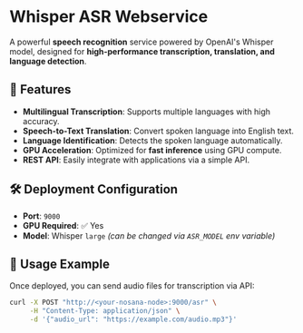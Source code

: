 # Whisper ASR Webservice

A powerful **speech recognition** service powered by OpenAI's Whisper model, designed for **high-performance transcription, translation, and language detection**.

## 🚀 Features
- **Multilingual Transcription**: Supports multiple languages with high accuracy.
- **Speech-to-Text Translation**: Convert spoken language into English text.
- **Language Identification**: Detects the spoken language automatically.
- **GPU Acceleration**: Optimized for **fast inference** using GPU compute.
- **REST API**: Easily integrate with applications via a simple API.

## 🛠️ Deployment Configuration
- **Port**: `9000`
- **GPU Required**: ✅ Yes
- **Model**: Whisper `large` *(can be changed via `ASR_MODEL` env variable)*

## 📌 Usage Example
Once deployed, you can send audio files for transcription via API:

```bash
curl -X POST "http://<your-nosana-node>:9000/asr" \
     -H "Content-Type: application/json" \
     -d '{"audio_url": "https://example.com/audio.mp3"}'
